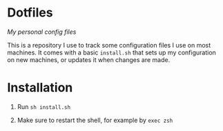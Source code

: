 
# Dotfiles

_My personal config files_

This is a repository I use to track some configuration files I use on most
machines. It comes with a basic `install.sh` that sets up my configuration
on new machines, or updates it when changes are made.

# Installation

1. Run `sh install.sh`

2. Make sure to restart the shell, for example by `exec zsh`

